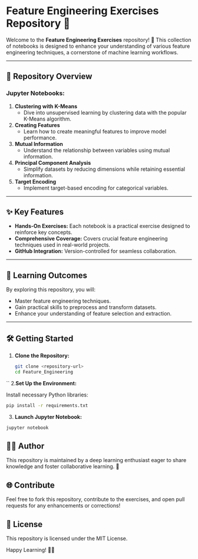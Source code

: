 # Feature Engineering Exercises Repository 🚀

Welcome to the **Feature Engineering Exercises** repository! 🎉 This collection of notebooks is designed to enhance your understanding of various feature engineering techniques, a cornerstone of machine learning workflows.

---

## 📂 Repository Overview

### Jupyter Notebooks:
1. **Clustering with K-Means**
   - Dive into unsupervised learning by clustering data with the popular K-Means algorithm.
2. **Creating Features**
   - Learn how to create meaningful features to improve model performance.
3. **Mutual Information**
   - Understand the relationship between variables using mutual information.
4. **Principal Component Analysis**
   - Simplify datasets by reducing dimensions while retaining essential information.
5. **Target Encoding**
   - Implement target-based encoding for categorical variables.

---

## ✨ Key Features

- **Hands-On Exercises:** Each notebook is a practical exercise designed to reinforce key concepts.
- **Comprehensive Coverage:** Covers crucial feature engineering techniques used in real-world projects.
- **GitHub Integration:** Version-controlled for seamless collaboration.

---

## 📖 Learning Outcomes

By exploring this repository, you will:
- Master feature engineering techniques.
- Gain practical skills to preprocess and transform datasets.
- Enhance your understanding of feature selection and extraction.

---

## 🛠️ Getting Started

1. **Clone the Repository:**
   ```bash
   git clone <repository-url>
   cd Feature_Engineering
``
2.**Set Up the Environment:**

Install necessary Python libraries:
```bash
pip install -r requirements.txt

```
3. **Launch Jupyter Notebook:**
```bash
jupyter notebook
```

## 👩‍💻 Author

This repository is maintained by a deep learning enthusiast eager to share knowledge and foster collaborative learning. 🌟

## 🌐 Contribute

Feel free to fork this repository, contribute to the exercises, and open pull requests for any enhancements or corrections!

## 📜 License

This repository is licensed under the MIT License.

Happy Learning! 🧠✨
